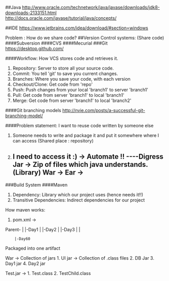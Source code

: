 ##Java
http://www.oracle.com/technetwork/java/javase/downloads/jdk8-downloads-2133151.html
http://docs.oracle.com/javase/tutorial/java/concepts/

##IDE
https://www.jetbrains.com/idea/download/#section=windows

Problem : How do we share code?
##Version Control systems: (Share code)
####Subversion
####CVS
####Mecurial
###Git
https://desktop.github.com/

####Workflow: How VCS stores code and retrieves it.

1. Repository: Server to store all your source code.
2. Commit: You tell 'git' to save you current changes.
3. Branches: Where you save your code, with each version
4. Checkout/Clone: Get code from 'repo'
5. Push: Push changes from your local 'branch1' to server 'branch1'
6. Pull: Get code from server 'branch1' to local 'branch1'
7. Merge: Get code from server 'branch1' to local 'branch2'

####Git branching models
http://nvie.com/posts/a-successful-git-branching-model/

####Problem statement: I want to reuse code written by someone else
1. Someone needs to write and package it and put it somewhere where I can access (Shared place : repository)
2. I need to access it :) -> Automate !!
    ----Digress
        Jar -> Zip of files which java understands. (Library)
        War ->
        Ear ->
    -----

###Build System
####Maven
1. Dependency: Library which our project uses (hence needs it!!)
2. Transitive Dependencies: Indirect dependencies for our project

How maven works:
1. pom.xml -> 


Parent-
        |
        |-Day1
        |
        |-Day2
        |
        |-Day3
        |
        |
        
        
        |-Day60


Packaged into one artifact

War -> Collection of jars
       1. UI jar -> Collection of .class files 
       2. DB Jar
       3. Day1 jar
       4. Day2 jar


Test.jar -> 1. Test.class
            2. TestChild.class
            





